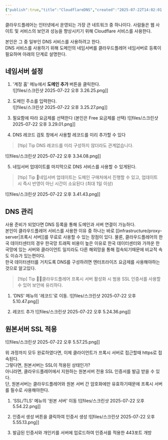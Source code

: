 ```yaml
---
{"publish":true,"title":"CloudflareDNS","created":"2025-07-22T14:02:01.125+09:00","modified":"2025-07-22T18:54:27.216+09:00","tags":["cloudflare","server","proxy","infra","dns"],"cssclasses":""}
---
```


클라우드플레어는 인터넷에서 운영되는 가장 큰 네트워크 중 하나이다. 사람들은 웹 사이트 및 서비스의 보안과 성능을 향상시키기 위해 Cloudflare 서비스를 사용한다.

본인은 그 중 일부인 DNS 서비스를 사용하려고 한다.  
DNS 서비스를 사용하기 위해 도메인의 네임서버를 클라우드플레어 네임서버로 등록이 필요하며 아래의 단계로 설명한다.

## 네임서버 설정

1. '계정 홈' 메뉴에서 **도메인 추가** 버튼을 클릭한다.  
![[files/스크린샷 2025-07-22 오후 3.26.25.png]]
  
2. 도메인 주소를 입력한다.  
![[files/스크린샷 2025-07-22 오후 3.25.27.png]]
  
3. 필요함에 따라 요금제를 선택한다 (본인은 Free 요금제를 선택)
![[files/스크린샷 2025-07-22 오후 3.29.01.png]]
  
4. DNS 레코드 검토 창에서 사용할 레코드를 미리 추가할 수 있다
> [!tip] Tip
> DNS 레코드를 미리 구성하지 않더라도 관계없습니다.

![[files/스크린샷 2025-07-22 오후 3.34.08.png]]
  
5. 네임서버 업데이트를 마지막으로 DNS 서비스를 사용할 수 있게된다.
> [!tip] Tip
> 네임서버 업데이트는 도메인 구매처에서 진행할 수 있고, 업데이트 시 즉시 반영이 아닌 시간이 소요된다 (최대 1일 이상)

![[files/스크린샷 2025-07-22 오후 3.41.43.png]]
  
## DNS 관리

사용 준비가 되었다면 DNS 등록을 통해 도메인과 서버 연결이 가능하다.  
본인이 클라우드플레어 서비스를 사용한 이유 중 하나는 바로 [[infrastructure/proxy-server\|프록시 서버]]를 무료로 사용할 수 있는 장점이 있다.
물론, 클라우드플레어의 한국 데이터센터의 경우 한국망 트래픽 비용이 높은 이유로 한국 데이터센터와 가까운 한국망에 있는 서버와 클라이언트 일지라도 다른 해외망을 통해 접속되기때문에 비교적 속도 이슈가 있는편이다.  
한국 데이터센터를 거치도록 DNS를 구성하려면 엔터프라이즈 요금제를 사용해야하는 것으로 알고있다.


> [!tip] Tip
> 클라우드플레어 프록시 서버 활성화 시 범용 SSL 인증서를 사용할 수 있어 보안에 유리하다.


1. 'DNS' 메뉴의 '레코드'로 이동. 
![[files/스크린샷 2025-07-22 오후 5.10.47.png]]
  
2. 레코드 추가
![[files/스크린샷 2025-07-22 오후 5.24.36.png]]


## 원본서버 SSL 적용
![[files/스크린샷 2025-07-22 오후 5.57.25.png]]  
  
위 과정까지 모두 완료하였다면, 이제 클라이언트가 프록시 서버로 접근할때 https로 접속된다.  
그렇다면, 원본서버는 SSL이 적용된 상태인가?  
아니라면, 클라우드플레어에서 지원하는 원본서버 전용 SSL 인증서를 발급 받을 수 있다.  
단, 원본서버는 클라우드플레어와 원본 서버 간 암호화에만 유효하기때문에 프록시 서버를 필수로 사용해야한다.

1. 'SSL/TLS' 메뉴의 '원본 서버' 이동
![[files/스크린샷 2025-07-22 오후 5.54.22.png]]
  
2. 인증서 생성 버튼을 클릭하여 인증서 생성
![[files/스크린샷 2025-07-22 오후 5.55.13.png]]
  
3. 발급된 인증서와 개인키를 서버에 업로드하여 인증서를 적용한 443포트 개방